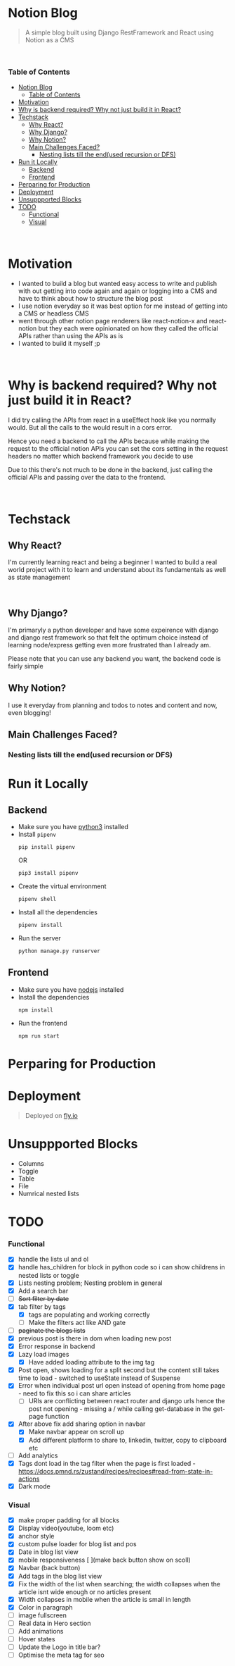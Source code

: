 # Notion Blog

> A simple blog built using Django RestFramework and React using Notion as a CMS

<br />

### Table of Contents
- [Notion Blog](#notion-blog)
    - [Table of Contents](#table-of-contents)
- [Motivation](#motivation)
- [Why is backend required? Why not just build it in React?](#why-is-backend-required-why-not-just-build-it-in-react)
- [Techstack](#techstack)
  - [Why React?](#why-react)
  - [Why Django?](#why-django)
  - [Why Notion?](#why-notion)
  - [Main Challenges Faced?](#main-challenges-faced)
    - [Nesting lists till the end(used recursion or DFS)](#nesting-lists-till-the-endused-recursion-or-dfs)
- [Run it Locally](#run-it-locally)
  - [Backend](#backend)
  - [Frontend](#frontend)
- [Perparing for Production](#perparing-for-production)
- [Deployment](#deployment)
- [Unsuppported Blocks](#unsuppported-blocks)
- [TODO](#todo)
    - [Functional](#functional)
    - [Visual](#visual)

<br />

# Motivation 
- I wanted to build a blog but wanted easy access to write and publish with out getting into code again and again or logging into a CMS and have to think about how to structure the blog post
- I use notion everyday so it was best option for me instead of getting into a CMS or headless CMS
- went through other notion page renderers like react-notion-x and react-notion but they each were opinionated on how they called the official APIs rather than using the APIs as is
- I wanted to build it myself ;p

<br />

# Why is backend required? Why not just build it in React?
I did try calling the APIs from react in a useEffect hook like you normally would. But all the calls to the would result in a cors error.

Hence you need a backend to call the APIs because while making the request to the official notion APIs you can set the cors setting in the request headers no matter which backend framework you decide to use


Due to this there's not much to be done in the backend, just calling the official APIs and passing over the data to the frontend.

<br />

# Techstack
## Why React?
I'm currently learning react and being a beginner I wanted to build a real world project with it to learn and understand about its fundamentals as well as state management

<br />

## Why Django?
I'm primaryly a python developer and have some expeirence with django and django rest framework so that felt the optimum choice instead of learning node/express getting even more frustrated than I already am.

Please note that you can use any backend you want, the backend code is fairly simple

## Why Notion?
I use it everyday from planning and todos to notes and content and now, even blogging!

## Main Challenges Faced?
### Nesting lists till the end(used recursion or DFS)

# Run it Locally
## Backend
- Make sure you have [python3](https://www.python.org/) installed
- Install `pipenv` 
    ```shell
    pip install pipenv
    ``` 
    OR
    ```shell
    pip3 install pipenv
    ```
- Create the virtual environment
    ```shell
    pipenv shell
    ```
- Install all the dependencies
    ```shell
    pipenv install
    ```
- Run the server
    ```shell
    python manage.py runserver
    ```

## Frontend
- Make sure you have [nodejs](https://nodejs.org/en/) installed
- Install the dependencies
    ```shell
    npm install
    ```
- Run the frontend
    ```shell
    npm run start
    ```


# Perparing for Production

# Deployment
> Deployed on [fly.io](https://fly.io)

# Unsuppported Blocks
 - Columns
 - Toggle
 - Table
 - File
 - Numrical nested lists

# TODO
### Functional
- [X] handle the lists ul and ol
- [X] handle has_children for block in python code so i can show childrens in nested lists or toggle 
- [X] Lists nesting problem; Nesting problem in general
- [X] Add a search bar
- [ ] ~~Sort filter by date~~
- [X] tab filter by tags
    - [X] tags are populating and working correctly
    - [ ] Make the filters act like AND gate
- [ ] ~~paginate the blogs lists~~
- [X] previous post is there in dom when loading new post
- [X] Error response in backend
- [X] Lazy load images
    - [X] Have added loading attribute to the img tag
- [X] Post open, shows loading for a split second but the content still takes time to load - switched to useState instead of Suspense
- [X] Error when individual post url open instead of opening from home page - need to fix this so i can share articles
    - [ ] URls are conflicting between react router and django urls hence the post not opening - missing a / while calling get-database in the get-page function
- [X] After above fix add sharing option in navbar
    - [X] Make navbar appear on scroll up
    - [X] Add different platform to share to, linkedin, twitter, copy to clipboard etc
- [ ] Add analytics
- [X] Tags dont load in the tag filter when the page is first loaded - https://docs.pmnd.rs/zustand/recipes/recipes#read-from-state-in-actions
- [X] Dark mode

### Visual
- [X] make proper padding for all blocks
- [X] Display video(youtube, loom etc)
- [X] anchor style 
- [X] custom pulse loader for blog list and pos
- [X] Date in blog list view
- [X] mobile responsiveness [ ](make back button show on scoll)
- [X] Navbar (back button)
- [X] Add tags in the blog list view
- [X] Fix the width of the list when searching; the width collapses when the article isnt wide enough or no articles present
- [X] Width collapses in mobile when the article is small in length
- [X] Color in paragraph
- [ ] image fullscreen
- [ ] Real data in Hero section
- [ ] Add animations
- [ ] Hover states
- [ ] Update the Logo in title bar?
- [ ] Optimise the meta tag for seo